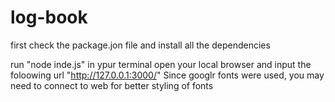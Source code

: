 # log-book
first check the package.jon file and install all the dependencies

run "node inde.js" in ypur terminal 
open your local browser and input the foloowing url "http://127.0.0.1:3000/"
Since googlr fonts were used, you may need to connect to web for better styling of fonts